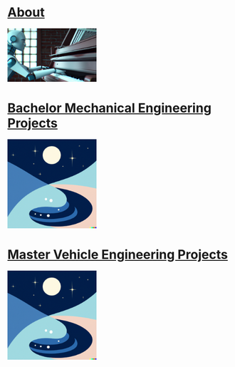 # [About](./about.md)
[<img src="/assets/img/about_banner_wide.png" alt="about_banner" width="200"/>](./about.md)
  
# [Bachelor Mechanical Engineering Projects](./bachelor.md)
[<img src="/assets/img/logo.png" alt="about_banner" width="200"/>](./bachelor.md)

# [Master Vehicle Engineering Projects](./master.md)
[<img src="/assets/img/logo.png" alt="about_banner" width="200"/>](./master.md)
